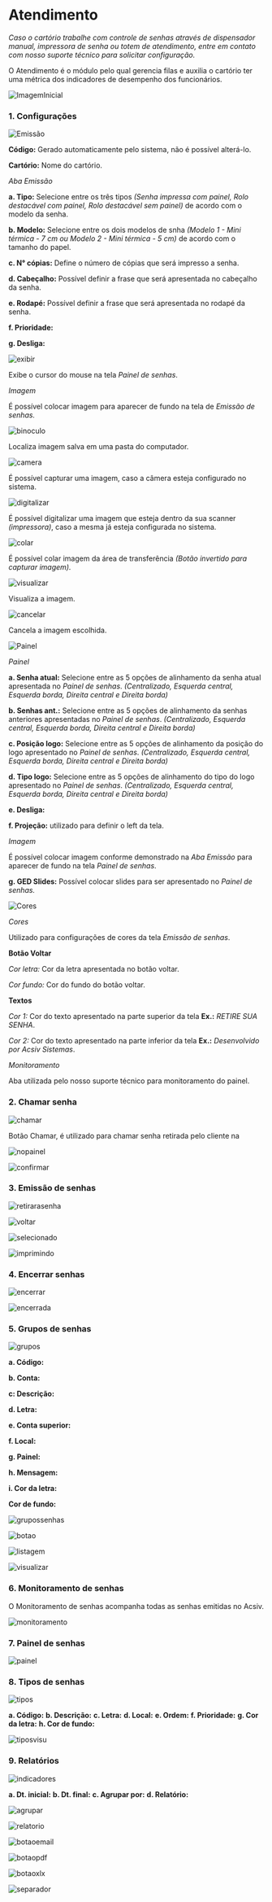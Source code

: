 # Atendimento

*Caso o cartório trabalhe com controle de senhas através de dispensador manual, impressora de senha ou totem de atendimento, entre em contato com nosso suporte técnico para solicitar configuração.*

O Atendimento é o módulo pelo qual gerencia filas e auxilia o cartório ter uma métrica dos indicadores de desempenho dos funcionários.


 ![ImagemInicial](https://github.com/gislenetavaresacsiv/Atendimento/blob/main/Imagens/1.png)
 
 ### 1. Configurações
 
 
 
 ![Emissão](https://github.com/gislenetavaresacsiv/Atendimento/blob/main/Imagens/CONFIGURA%C3%87%C3%95ES/2.PNG)
 
 
 **Código:** Gerado automaticamente pelo sistema, não é possível alterá-lo.
 
 **Cartório:** Nome do cartório.
 
 *Aba Emissão*
 
 **a. Tipo:** Selecione entre os três tipos *(Senha impressa com painel, Rolo destacável com painel, Rolo destacável sem painel)* de acordo com o modelo da senha.
 
 **b. Modelo:** Selecione entre os dois modelos de snha *(Modelo 1 - Mini térmica - 7 cm ou Modelo 2 - Mini térmica - 5 cm)* de acordo com o tamanho do papel.
 
 **c. N° cópias:** Define o número de cópias que será impresso a senha.
 
 **d. Cabeçalho:** Possível definir a frase que será apresentada no cabeçalho da senha.
 
 **e. Rodapé:** Possível definir a frase que será apresentada no rodapé da senha.
 
 **f. Prioridade:**
 
 **g. Desliga:**
 
 ![exibir](https://github.com/gislenetavaresacsiv/Atendimento/blob/main/Imagens/Botoes/EXIBIR_CURSOR.PNG) 
 
  Exibe o cursor do mouse na tela *Painel de senhas*.
 
 *Imagem*
 
  É possível colocar imagem para aparecer de fundo na tela de *Emissão de senhas.*
  
 
 ![binoculo](https://github.com/gislenetavaresacsiv/Atendimento/blob/main/Imagens/Botoes/BINOCULO.PNG)
 
 Localiza imagem salva em uma pasta do computador.
 
 ![camera](https://github.com/gislenetavaresacsiv/Atendimento/blob/main/Imagens/Botoes/CAMERA.PNG)
 
 É possível capturar uma imagem, caso a câmera esteja configurado no sistema.
 
 ![digitalizar](https://github.com/gislenetavaresacsiv/Atendimento/blob/main/Imagens/Botoes/DIGITALIZAR.PNG)
 
 É possível digitalizar uma imagem que esteja dentro da sua scanner *(impressora)*, caso a mesma já esteja configurada no sistema.
 
 ![colar](https://github.com/gislenetavaresacsiv/Atendimento/blob/main/Imagens/Botoes/COLAR.PNG)
 
 É possível colar imagem da área de transferência *(Botão invertido para capturar imagem).*
 
 ![visualizar](https://github.com/gislenetavaresacsiv/Atendimento/blob/main/Imagens/Botoes/DIGITALIZAR.PNG)
 
 Visualiza a imagem.
 
 ![cancelar](https://github.com/gislenetavaresacsiv/Atendimento/blob/main/Imagens/Botoes/VISUALIZAR.PNG)

 Cancela a imagem escolhida.
 
 
 
 ![Painel](https://github.com/gislenetavaresacsiv/Atendimento/blob/main/Imagens/CONFIGURA%C3%87%C3%95ES/3.PNG)
 
 *Painel*
 
 **a. Senha atual:** Selecione entre as 5 opções de alinhamento da senha atual apresentada no *Painel de senhas*. *(Centralizado, Esquerda central, Esquerda borda, Direita central e Direita borda)*
 
 **b. Senhas ant.:** Selecione entre as 5 opções de alinhamento da senhas anteriores apresentadas no *Painel de senhas*. *(Centralizado, Esquerda central, Esquerda borda, Direita central e Direita borda)*
 
 **c. Posição logo:** Selecione entre as 5 opções de alinhamento da posição do logo apresentado no *Painel de senhas*. *(Centralizado, Esquerda central, Esquerda borda, Direita central e Direita borda)*
 
 **d. Tipo logo:** Selecione entre as 5 opções de alinhamento do tipo do logo apresentado no *Painel de senhas*. *(Centralizado, Esquerda central, Esquerda borda, Direita central e Direita borda)*
 
 **e. Desliga:**
 
 **f. Projeção:** utilizado para definir o left da tela.
 
  *Imagem*
  
   É possível colocar imagem conforme demonstrado na *Aba Emissão* para aparecer de fundo na tela *Painel de senhas*.
  
 
 
  **g. GED Slides:** Possível colocar slides para ser apresentado no *Painel de senhas.*
 
 
 
 
 
 ![Cores](https://github.com/gislenetavaresacsiv/Atendimento/blob/main/Imagens/CONFIGURA%C3%87%C3%95ES/4.PNG)
 
 
 
 *Cores*
 
 Utilizado para configurações de cores da tela *Emissão de senhas*.
 
 **Botão Voltar**
 
 *Cor letra:* Cor da letra apresentada no botão voltar.
 
 *Cor fundo:* Cor do fundo do botão voltar.
 
 **Textos**
 
 *Cor 1:* Cor do texto apresentado na parte superior da tela **Ex.:** *RETIRE SUA SENHA*.
 
 *Cor 2:* Cor do texto apresentado na parte inferior da tela **Ex.:** *Desenvolvido por Acsiv Sistemas*.

 *Monitoramento*
 
 Aba utilizada pelo nosso suporte técnico para monitoramento do painel.
 
 
 ### 2. Chamar senha
 
 
 ![chamar](https://github.com/gislenetavaresacsiv/Atendimento/blob/main/Imagens/CHAMAR_SENHA/1.PNG)
 
 Botão Chamar, é utilizado para chamar senha retirada pelo cliente na 
 
 ![nopainel](https://github.com/gislenetavaresacsiv/Atendimento/blob/main/Imagens/CHAMAR_SENHA/3.png)
 
 
 
 ![confirmar](https://github.com/gislenetavaresacsiv/Atendimento/blob/main/Imagens/CHAMAR_SENHA/5.PNG)
 
 
 
 ### 3. Emissão de senhas
 
 
 ![retirarasenha](https://github.com/gislenetavaresacsiv/Atendimento/blob/main/Imagens/EMISS%C3%83O_SENHAS/1.PNG)
 
 ![voltar](https://github.com/gislenetavaresacsiv/Atendimento/blob/main/Imagens/EMISS%C3%83O_SENHAS/2.PNG)
 
 ![selecionado](https://github.com/gislenetavaresacsiv/Atendimento/blob/main/Imagens/EMISS%C3%83O_SENHAS/3.PNG)
 
 ![imprimindo](https://github.com/gislenetavaresacsiv/Atendimento/blob/main/Imagens/EMISS%C3%83O_SENHAS/4.png)
 
 ### 4. Encerrar senhas
 
 ![encerrar](https://github.com/gislenetavaresacsiv/Atendimento/blob/main/Imagens/ENCERRAR_SENHAS/1.PNG)
 
 ![encerrada](https://github.com/gislenetavaresacsiv/Atendimento/blob/main/Imagens/ENCERRAR_SENHAS/2.PNG)
 
 ### 5. Grupos de senhas 
 
 
 
 ![grupos](https://github.com/gislenetavaresacsiv/Atendimento/blob/main/Imagens/GRUPOS_SENHAS/1.PNG)
 
 **a. Código:**
 
 **b. Conta:**
 
 **c: Descrição:**
 
 **d. Letra:**
 
 **e. Conta superior:**
 
 **f. Local:**
 
 **g. Painel:**
 
 **h. Mensagem:**
 
 **i. Cor da letra:**
 
 **Cor de fundo:**
 
 
 ![grupossenhas](https://github.com/gislenetavaresacsiv/Atendimento/blob/main/Imagens/GRUPOS_SENHAS/2.PNG)
 
 
 
 ![botao](https://github.com/gislenetavaresacsiv/Atendimento/blob/main/Imagens/GRUPOS_SENHAS/BOTAO_TRANSFERIR.PNG)
 
 ![listagem](https://github.com/gislenetavaresacsiv/Atendimento/blob/main/Imagens/GRUPOS_SENHAS/EMISSAO_LISTAGEM.PNG)
 
 ![visualizar](https://github.com/gislenetavaresacsiv/Atendimento/blob/main/Imagens/GRUPOS_SENHAS/VISUALIZAR_LISTAGEM.png)
 
 ### 6. Monitoramento de senhas
 
 O Monitoramento de senhas acompanha todas as senhas emitidas no Acsiv.
 
 ![monitoramento](https://github.com/gislenetavaresacsiv/Atendimento/blob/main/Imagens/MONITORAMENTO_SENHAS/1.PNG)
 
 ### 7. Painel de senhas
 
 ![painel](https://github.com/gislenetavaresacsiv/Atendimento/blob/main/Imagens/PAINEL_SENHAS/PAINEL_SENHAS.png)
 
 ### 8. Tipos de senhas
 
 ![tipos](https://github.com/gislenetavaresacsiv/Atendimento/blob/main/Imagens/TIPOS_SENHAS/TIPOS_SENHAS.PNG)
 
 **a. Código:**
 **b. Descrição:**
 **c. Letra:**
 **d. Local:**
 **e. Ordem:**
 **f. Prioridade:**
 **g. Cor da letra:**
 **h. Cor de fundo:**
 
 ![tiposvisu](https://github.com/gislenetavaresacsiv/Atendimento/blob/main/Imagens/TIPOS_SENHAS/TIPOS%20DE%20SENHA.PNG)
 
 ### 9. Relatórios
 
 ![indicadores](https://github.com/gislenetavaresacsiv/Atendimento/blob/main/Imagens/RELATORIOS/1.PNG)
 
 **a. Dt. inicial:**
 **b. Dt. final:**
 **c. Agrupar por:**
 **d. Relatório:**
 
 ![agrupar](https://github.com/gislenetavaresacsiv/Atendimento/blob/main/Imagens/RELATORIOS/2.png)
 
 ![relatorio](https://github.com/gislenetavaresacsiv/Atendimento/blob/main/Imagens/RELATORIOS/3.png)
 
 ![botaoemail](https://github.com/gislenetavaresacsiv/Atendimento/blob/main/Imagens/RELATORIOS/BOTAO_EMAIL.PNG)
 
 ![botaopdf](https://github.com/gislenetavaresacsiv/Atendimento/blob/main/Imagens/RELATORIOS/BOTAO_PDF.PNG)
 
 ![botaoxlx](https://github.com/gislenetavaresacsiv/Atendimento/blob/main/Imagens/RELATORIOS/BOTAO_XLS.PNG)
 
 ![separador](https://github.com/gislenetavaresacsiv/Atendimento/blob/main/Imagens/RELATORIOS/SEPARADOR_LINHAS.PNG)
 
 
 
 ![]()
